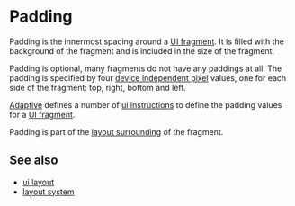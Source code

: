 # Padding

Padding is the innermost spacing around a [UI fragment](def://). It is 
filled with the background of the fragment and is included in the size
of the fragment.

Padding is optional, many fragments do not have any paddings at all. The
padding is specified by four [device independent pixel](def://) values, one 
for each side of the fragment: top, right, bottom and left.

[Adaptive](def://) defines a number of [ui instructions](def://) to define the
padding values for a [UI fragment](def://).

Padding is part of the [layout surrounding](def://) of the fragment.

## See also

- [ui layout](def://)
- [layout system](guide://)
